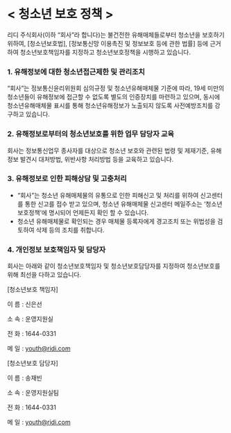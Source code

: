 # < 청소년 보호 정책 >




리디 주식회사(이하 “회사”라 합니다)는 불건전한 유해매체들로부터 청소년을 보호하기 위하여, [청소년보호법], [정보통신망 이용촉진 및 정보보호 등에 관한 법률] 등에 근거하여 청소년보호책임자를 지정하고 청소년보호정책을 시행하고 있습니다.




### 1. 유해정보에 대한 청소년접근제한 및 관리조치
“회사”는 정보통신윤리위원회 심의규정 및 청소년유해매체물 기준에 따라, 19세 미만의 청소년들이 유해정보에 접근할 수 없도록 별도의 인증장치를 마련하고 있으며, 동시에 청소년유해매체물 표시를 통해 청소년유해정보가 노출되지 않도록 사전예방조치를 강구하고 있습니다.




### 2. 유해정보로부터의 청소년보호를 위한 업무 담당자 교육
회사는 정보통신업무 종사자를 대상으로 청소년 보호와 관련된 법령 및 제재기준, 유해정보 발견시 대처방법, 위반사항 처리방법 등을 교육하고 있습니다.




### 3. 유해정보로 인한 피해상담 및 고충처리
- “회사”는 청소년 유해매체물의 유통으로 인한 피해신고 및 처리를 위하여 신고센터를 통한 신고를 접수 받고 있으며, 청소년 유해매체물 신고센터 메일주소는 ‘청소년보호정책’에 명시되어 언제든지 확인 할 수 있습니다.
- 청소년 유해매체물로 확인되는 경우 매체물 등록자에게 경고조치 또는 위법성을 검토하여 삭제 등의 조치를 취합니다.

### 4. 개인정보 보호책임자 및 담당자
회사는 아래와 같이 청소년보호책임자 및 청소년보호담당자를 지정하여 청소년보호를 위해 최선을 다하고 있습니다.

[청소년보호 책임자]

이 름 : 신은선

소 속 : 운영지원실

전 화 : 1644-0331

메 일 : youth@ridi.com


[청소년보호 담당자]

이 름 : 송재빈

소 속 : 운영지원실팀

전 화 : 1644-0331

메 일 : youth@ridi.com
